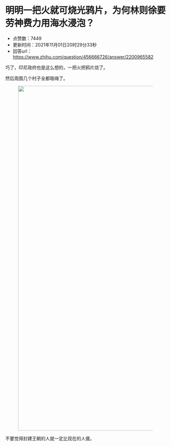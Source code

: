 # 明明一把火就可烧光鸦片，为何林则徐要劳神费力用海水浸泡？
- 点赞数：7449
- 更新时间：2021年11月01日20时29分33秒
- 回答url：https://www.zhihu.com/question/456666726/answer/2200965582
<body>
 <p data-pid="ll24JTtl">巧了，印尼政府也是这么想的，一把火把鸦片烧了。</p>
 <p data-pid="c80PljaZ">然后周围几个村子全都吸嗨了。</p>
 <figure data-size="normal">
  <img src="https://pic1.zhimg.com/50/v2-0168a7713be8a61d706e55c9d252f46e_720w.jpg?source=1940ef5c" data-rawwidth="1080" data-rawheight="4860" data-size="normal" data-original-token="v2-b9e4bada132c46bd785c7514877afbce" data-default-watermark-src="https://pica.zhimg.com/50/v2-c19339ab0e738bb8e0bc1f6efd40b248_720w.jpg?source=1940ef5c" class="origin_image zh-lightbox-thumb" width="1080" data-original="https://picx.zhimg.com/v2-0168a7713be8a61d706e55c9d252f46e_r.jpg?source=1940ef5c">
 </figure>
 <p data-pid="5IxFSaDB">不要觉得封建王朝的人就一定比现在的人傻。</p>
</body>